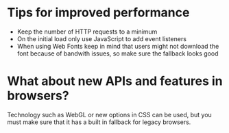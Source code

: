 # Tips for improved performance

* Keep the number of HTTP requests to a minimum
* On the initial load only use JavaScript to add event listeners
* When using Web Fonts keep in mind that users might not download the font because of bandwith issues, so make sure the fallback looks good

# What about new APIs and features in browsers?

Technology such as WebGL or new options in CSS can be used, but you must make sure that it has a built in fallback for legacy browsers.
